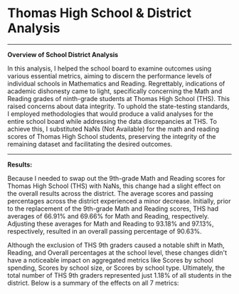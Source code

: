 # Thomas High School & District Analysis

---

**Overview of School District Analysis**

In this analysis, I helped the school board to examine outcomes using various essential metrics, aiming to discern the performance levels of individual schools in Mathematics and Reading. Regrettably, indications of academic dishonesty came to light, specifically concerning the Math and Reading grades of ninth-grade students at Thomas High School (THS). This raised concerns about data integrity. To uphold the state-testing standards, I employed methodologies that would produce a valid analyses for the entire school board while addressing the data discrepancies at THS. To achieve this, I substituted NaNs (Not Available) for the math and reading scores of Thomas High School students, preserving the integrity of the remaining dataset and facilitating the desired outcomes.

---

**Results:** 

Because I needed to swap out the 9th-grade Math and Reading scores for Thomas High School (THS) with NaNs, this change had a slight effect on the overall results across the district. The average scores and passing percentages across the district experienced a minor decrease. Initially, prior to the replacement of the 9th-grade Math and Reading scores, THS had averages of 66.91% and 69.66% for Math and Reading, respectively. Adjusting these averages for Math and Reading to 93.18% and 97.13%, respectively, resulted in an overall passing percentage of 90.63%.

Although the exclusion of THS 9th graders caused a notable shift in Math, Reading, and Overall percentages at the school level, these changes didn't have a noticeable impact on aggregated metrics like Scores by school spending, Scores by school size, or Scores by school type. Ultimately, the total number of THS 9th graders represented just 1.18% of all students in the district. Below is a summary of the effects on all 7 metrics:
